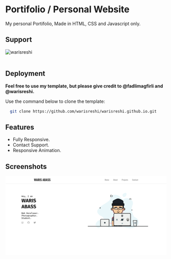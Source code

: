 
# Portifolio / Personal Website

My personal Portifolio, Made in HTML, CSS and Javascript only. 

## Support

<p><a href="https://www.buymeacoffee.com/warisreshi"> <img align="left" src="https://cdn.buymeacoffee.com/buttons/v2/default-yellow.png" height="60" width="250" alt="warisreshi" /></a></p><br><br>

## Deployment

**Feel free to use my template, but please give credit to @fadlimagfirli and @warisreshi.** 

Use the command below to clone the template:
```bash
  git clone https://github.com/warisreshi/warisreshi.github.io.git
```


## Features

- Fully Responsive.
- Contact Support.
- Responsive Animation.


## Screenshots

![Home Page](./screenshots/project1.png)

